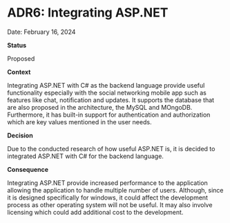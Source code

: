 # ADR6: Integrating ASP.NET

Date: February 16, 2024

**Status**

Proposed

**Context**

Integrating ASP.NET with C# as the backend language provide useful functionality especially with the social networking mobile app such as features like chat, notification and updates. It supports the database that are also proposed in the architecture, the MySQL and MOngoDB. Furthermore, it has built-in support for authentication and authorization which are key values mentioned in the user needs.

**Decision**

Due to the conducted research of how useful ASP.NET is, it is decided to integrated ASP.NET with C# for the backend language.

**Consequence**

Integrating ASP.NET provide increased performance to the application allowing the application to handle multiple number of users. Although, since it is designed specifically for windows, it could affect the development process as other operating system will not be useful. It may also involve licensing which could add additional cost to the development.
